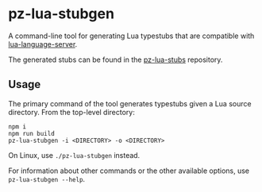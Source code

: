 # pz-lua-stubgen

A command-line tool for generating Lua typestubs that are compatible with [lua-language-server](https://github.com/LuaLS/lua-language-server).

The generated stubs can be found in the [pz-lua-stubs](https://github.com/omarkmu/pz-lua-stubs) repository.

## Usage

The primary command of the tool generates typestubs given a Lua source directory.
From the top-level directory:
```
npm i
npm run build
pz-lua-stubgen -i <DIRECTORY> -o <DIRECTORY>
```

On Linux, use `./pz-lua-stubgen` instead.

For information about other commands or the other available options, use `pz-lua-stubgen --help`.
